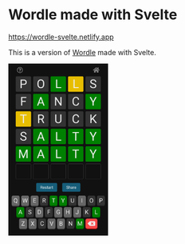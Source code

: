 # Wordle made with Svelte

https://wordle-svelte.netlify.app

This is a version of [Wordle](https://www.powerlanguage.co.uk/wordle/) made with Svelte.

<img src="./public/img/screenshot.png" width="200px">
